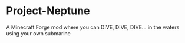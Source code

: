 # Project-Neptune
A Minecraft Forge mod where you can DIVE, DIVE, DIVE... in the waters using your own submarine
